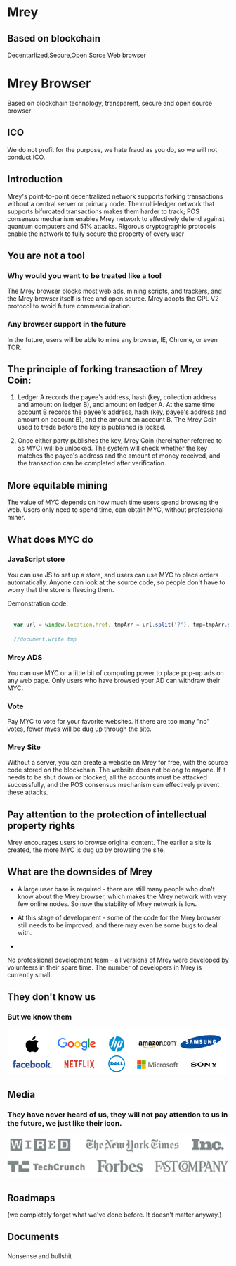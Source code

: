# Mrey
## Based on blockchain
Decentarlized,Secure,Open Sorce Web browser
# Mrey Browser
Based on blockchain technology, transparent, secure and open source browser

## ICO

We do not profit for the purpose, we hate fraud as you do, so we will not conduct ICO.

## Introduction
 Mrey's point-to-point decentralized network supports forking transactions without a central server or primary node. The multi-ledger network that supports bifurcated transactions makes them harder to track; POS consensus mechanism enables Mrey network to effectively defend against quantum computers and 51% attacks. Rigorous cryptographic protocols enable the network to fully secure the property of every user
## You are not a tool

### Why would you want to be treated like a tool
The Mrey browser blocks most web ads, mining scripts, and trackers, and the Mrey browser itself is free and open source. Mrey adopts the GPL V2 protocol to avoid future commercialization.
### Any browser support in the future
In the future, users will be able to mine any browser, IE, Chrome, or even TOR.
## The principle of forking transaction of Mrey Coin:
1. Ledger A records the payee's address, hash (key, collection address and amount on ledger B), and amount on ledger A. At the same time account B records the payee's address, hash (key, payee's address and amount on account B), and the amount on account B. The Mrey Coin used to trade before the key is published is locked.


2. Once either party publishes the key, Mrey Coin (hereinafter referred to as MYC) will be unlocked. The system will check whether the key matches the payee's address and the amount of money received, and the transaction can be completed after verification.
## More equitable mining
The value of MYC depends on how much time users spend browsing the web. Users only need to spend time, can obtain MYC, without professional miner.
## What does MYC do

### JavaScript store
You can use JS to set up a store, and users can use MYC to place orders automatically. Anyone can look at the source code, so people don't have to worry that the store is fleecing them.


Demonstration code:
```javascript

  var url = window.location.href, tmpArr = url.split('?'), tmp=tmpArr.split('send');

  //document.write tmp
  ```
### Mrey ADS
You can use MYC or a little bit of computing power to place pop-up ads on any web page. Only users who have browsed your AD can withdraw their MYC.
### Vote
Pay MYC to vote for your favorite websites. If there are too many "no" votes, fewer mycs will be dug up through the site.
### Mrey Site
Without a server, you can create a website on Mrey for free, with the source code stored on the blockchain. The website does not belong to anyone. If it needs to be shut down or blocked, all the accounts must be attacked successfully, and the POS consensus mechanism can effectively prevent these attacks.
## Pay attention to the protection of intellectual property rights
Mrey encourages users to browse original content. The earlier a site is created, the more MYC is dug up by browsing the site.
## What are the downsides of Mrey
* A large user base is required - there are still many people who don't know about the Mrey browser, which makes the Mrey network with very few online nodes. So now the stability of Mrey network is low.

* At this stage of development - some of the code for the Mrey browser still needs to be improved, and there may even be some bugs to deal with.
* 
No professional development team - all versions of Mrey were developed by volunteers in their spare time. The number of developers in Mrey is currently small.
## They don't know us
### But we know them
![www](https://raw.githubusercontent.com/hupiyingwu/Mrey/master/12.png)
## Media
### They have never heard of us, they will not pay attention to us in the future, we just like their icon.
![www](https://raw.githubusercontent.com/hupiyingwu/Mrey/master/9.png)
## Roadmaps
(we completely forget what we've done before. It doesn't matter anyway.)
## Documents
### 
Nonsense and bullshit

